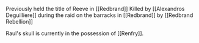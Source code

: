 Previously held the title of Reeve in [[Redbrand]]
Killed by [[Alexandros Deguilliere]] during the raid on the barracks in [[Redbrand]] by [[Redbrand Rebellion]]

Raul's skull is currently in the possession of [[Renfry]].
